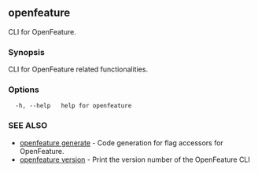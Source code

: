 <!-- markdownlint-disable-file -->
<!-- WARNING: THIS DOC IS AUTO-GENERATED. DO NOT EDIT! -->
## openfeature

CLI for OpenFeature.

### Synopsis

CLI for OpenFeature related functionalities.

### Options

```
  -h, --help   help for openfeature
```

### SEE ALSO

* [openfeature generate](openfeature_generate.md)	 - Code generation for flag accessors for OpenFeature.
* [openfeature version](openfeature_version.md)	 - Print the version number of the OpenFeature CLI

